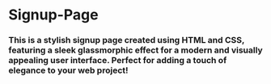 # Signup-Page
### This is a stylish signup page created using HTML and CSS, featuring a sleek glassmorphic effect for a modern and visually appealing user interface. Perfect for adding a touch of elegance to your web project!
